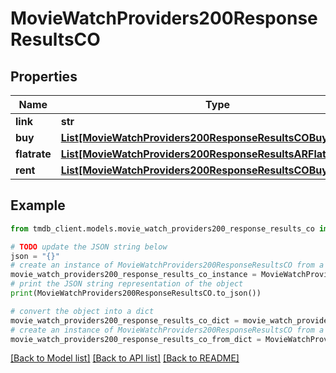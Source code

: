 # MovieWatchProviders200ResponseResultsCO


## Properties

Name | Type | Description | Notes
------------ | ------------- | ------------- | -------------
**link** | **str** |  | [optional] 
**buy** | [**List[MovieWatchProviders200ResponseResultsCOBuyInner]**](MovieWatchProviders200ResponseResultsCOBuyInner.md) |  | [optional] 
**flatrate** | [**List[MovieWatchProviders200ResponseResultsARFlatrateInner]**](MovieWatchProviders200ResponseResultsARFlatrateInner.md) |  | [optional] 
**rent** | [**List[MovieWatchProviders200ResponseResultsCOBuyInner]**](MovieWatchProviders200ResponseResultsCOBuyInner.md) |  | [optional] 

## Example

```python
from tmdb_client.models.movie_watch_providers200_response_results_co import MovieWatchProviders200ResponseResultsCO

# TODO update the JSON string below
json = "{}"
# create an instance of MovieWatchProviders200ResponseResultsCO from a JSON string
movie_watch_providers200_response_results_co_instance = MovieWatchProviders200ResponseResultsCO.from_json(json)
# print the JSON string representation of the object
print(MovieWatchProviders200ResponseResultsCO.to_json())

# convert the object into a dict
movie_watch_providers200_response_results_co_dict = movie_watch_providers200_response_results_co_instance.to_dict()
# create an instance of MovieWatchProviders200ResponseResultsCO from a dict
movie_watch_providers200_response_results_co_from_dict = MovieWatchProviders200ResponseResultsCO.from_dict(movie_watch_providers200_response_results_co_dict)
```
[[Back to Model list]](../README.md#documentation-for-models) [[Back to API list]](../README.md#documentation-for-api-endpoints) [[Back to README]](../README.md)


